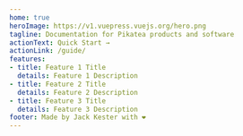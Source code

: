 ```yaml
---
home: true
heroImage: https://v1.vuepress.vuejs.org/hero.png
tagline: Documentation for Pikatea products and software
actionText: Quick Start →
actionLink: /guide/
features:
- title: Feature 1 Title
  details: Feature 1 Description
- title: Feature 2 Title
  details: Feature 2 Description
- title: Feature 3 Title
  details: Feature 3 Description
footer: Made by Jack Kester with ❤️
---
```

